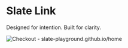 # Slate Link

Designed for intention. Built for clarity.

![Checkout - slate-playground.github.io/home](slate-playground.github.io/home)
